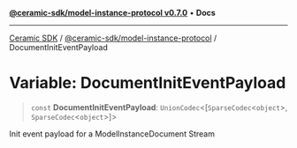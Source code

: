 [**@ceramic-sdk/model-instance-protocol v0.7.0**](../README.md) • **Docs**

***

[Ceramic SDK](../../../README.md) / [@ceramic-sdk/model-instance-protocol](../README.md) / DocumentInitEventPayload

# Variable: DocumentInitEventPayload

> `const` **DocumentInitEventPayload**: `UnionCodec`\<[`SparseCodec`\<`object`\>, `SparseCodec`\<`object`\>]\>

Init event payload for a ModelInstanceDocument Stream
